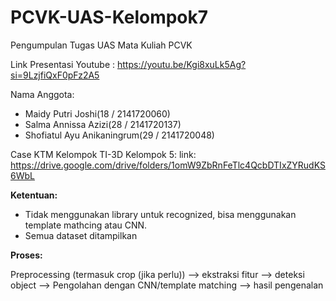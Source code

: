 # PCVK-UAS-Kelompok7
Pengumpulan Tugas UAS Mata Kuliah PCVK

Link Presentasi Youtube : https://youtu.be/Kgi8xuLk5Ag?si=9LzjfiQxF0pFz2A5

Nama Anggota:
- Maidy Putri Joshi(18 / 2141720060)
- Salma Annissa Azizi(28 / 2141720137)
- Shofiatul Ayu Anikaningrum(29 / 2141720048)

Case KTM Kelompok TI-3D Kelompok 5:
link: https://drive.google.com/drive/folders/1omW9ZbRnFeTlc4QcbDTIxZYRudKS6WbL

**Ketentuan:**
- Tidak menggunakan library untuk recognized, bisa menggunakan template mathcing atau CNN.
- Semua dataset ditampilkan

**Proses:**

Preprocessing (termasuk crop (jika perlu)) --> ekstraksi fitur --> deteksi object -->
Pengolahan dengan CNN/template matching --> hasil pengenalan
